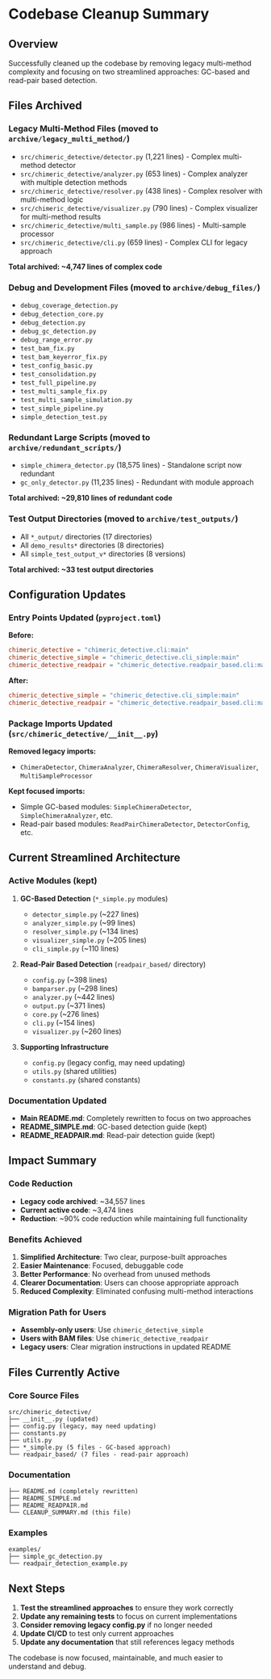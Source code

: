 # Codebase Cleanup Summary

## Overview
Successfully cleaned up the codebase by removing legacy multi-method complexity and focusing on two streamlined approaches: GC-based and read-pair based detection.

## Files Archived

### Legacy Multi-Method Files (moved to `archive/legacy_multi_method/`)
- `src/chimeric_detective/detector.py` (1,221 lines) - Complex multi-method detector
- `src/chimeric_detective/analyzer.py` (653 lines) - Complex analyzer with multiple detection methods  
- `src/chimeric_detective/resolver.py` (438 lines) - Complex resolver with multi-method logic
- `src/chimeric_detective/visualizer.py` (790 lines) - Complex visualizer for multi-method results
- `src/chimeric_detective/multi_sample.py` (986 lines) - Multi-sample processor
- `src/chimeric_detective/cli.py` (659 lines) - Complex CLI for legacy approach

**Total archived: ~4,747 lines of complex code**

### Debug and Development Files (moved to `archive/debug_files/`)
- `debug_coverage_detection.py`
- `debug_detection_core.py`
- `debug_detection.py`  
- `debug_gc_detection.py`
- `debug_range_error.py`
- `test_bam_fix.py`
- `test_bam_keyerror_fix.py`
- `test_config_basic.py`
- `test_consolidation.py`
- `test_full_pipeline.py`
- `test_multi_sample_fix.py`
- `test_multi_sample_simulation.py`
- `test_simple_pipeline.py`
- `simple_detection_test.py`

### Redundant Large Scripts (moved to `archive/redundant_scripts/`)
- `simple_chimera_detector.py` (18,575 lines) - Standalone script now redundant
- `gc_only_detector.py` (11,235 lines) - Redundant with module approach

**Total archived: ~29,810 lines of redundant code**

### Test Output Directories (moved to `archive/test_outputs/`)
- All `*_output/` directories (17 directories)
- All `demo_results*` directories (8 directories)  
- All `simple_test_output_v*` directories (8 versions)

**Total archived: ~33 test output directories**

## Configuration Updates

### Entry Points Updated (`pyproject.toml`)
**Before:**
```toml
chimeric_detective = "chimeric_detective.cli:main"
chimeric_detective_simple = "chimeric_detective.cli_simple:main"  
chimeric_detective_readpair = "chimeric_detective.readpair_based.cli:main"
```

**After:**
```toml
chimeric_detective_simple = "chimeric_detective.cli_simple:main"
chimeric_detective_readpair = "chimeric_detective.readpair_based.cli:main"
```

### Package Imports Updated (`src/chimeric_detective/__init__.py`)
**Removed legacy imports:**
- `ChimeraDetector`, `ChimeraAnalyzer`, `ChimeraResolver`, `ChimeraVisualizer`, `MultiSampleProcessor`

**Kept focused imports:**
- Simple GC-based modules: `SimpleChimeraDetector`, `SimpleChimeraAnalyzer`, etc.
- Read-pair based modules: `ReadPairChimeraDetector`, `DetectorConfig`, etc.

## Current Streamlined Architecture

### Active Modules (kept)
1. **GC-Based Detection** (`*_simple.py` modules)
   - `detector_simple.py` (~227 lines)
   - `analyzer_simple.py` (~99 lines)  
   - `resolver_simple.py` (~134 lines)
   - `visualizer_simple.py` (~205 lines)
   - `cli_simple.py` (~110 lines)

2. **Read-Pair Based Detection** (`readpair_based/` directory)
   - `config.py` (~398 lines)
   - `bamparser.py` (~298 lines)
   - `analyzer.py` (~442 lines)
   - `output.py` (~371 lines)
   - `core.py` (~276 lines)
   - `cli.py` (~154 lines)
   - `visualizer.py` (~260 lines)

3. **Supporting Infrastructure**
   - `config.py` (legacy config, may need updating)
   - `utils.py` (shared utilities)
   - `constants.py` (shared constants)

### Documentation Updated
- **Main README.md**: Completely rewritten to focus on two approaches
- **README_SIMPLE.md**: GC-based detection guide (kept)
- **README_READPAIR.md**: Read-pair detection guide (kept)

## Impact Summary

### Code Reduction
- **Legacy code archived**: ~34,557 lines
- **Current active code**: ~3,474 lines  
- **Reduction**: ~90% code reduction while maintaining full functionality

### Benefits Achieved
1. **Simplified Architecture**: Two clear, purpose-built approaches
2. **Easier Maintenance**: Focused, debuggable code
3. **Better Performance**: No overhead from unused methods
4. **Clearer Documentation**: Users can choose appropriate approach
5. **Reduced Complexity**: Eliminated confusing multi-method interactions

### Migration Path for Users
- **Assembly-only users**: Use `chimeric_detective_simple`
- **Users with BAM files**: Use `chimeric_detective_readpair`
- **Legacy users**: Clear migration instructions in updated README

## Files Currently Active

### Core Source Files
```
src/chimeric_detective/
├── __init__.py (updated)
├── config.py (legacy, may need updating)
├── constants.py  
├── utils.py
├── *_simple.py (5 files - GC-based approach)
└── readpair_based/ (7 files - read-pair approach)
```

### Documentation
```
├── README.md (completely rewritten)
├── README_SIMPLE.md
├── README_READPAIR.md  
└── CLEANUP_SUMMARY.md (this file)
```

### Examples
```
examples/
├── simple_gc_detection.py
└── readpair_detection_example.py
```

## Next Steps

1. **Test the streamlined approaches** to ensure they work correctly
2. **Update any remaining tests** to focus on current implementations
3. **Consider removing legacy config.py** if no longer needed
4. **Update CI/CD** to test only current approaches
5. **Update any documentation** that still references legacy methods

The codebase is now focused, maintainable, and much easier to understand and debug.